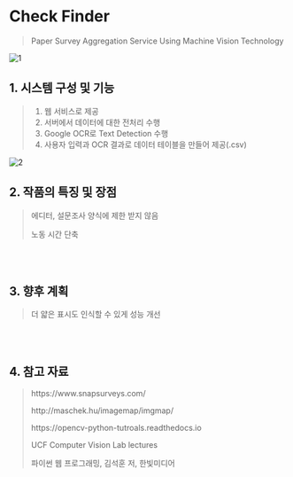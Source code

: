 # Check Finder
> Paper Survey Aggregation Service Using Machine Vision Technology

 ![1](https://user-images.githubusercontent.com/16331982/50547993-b0095d00-0c88-11e9-9d8e-096d8a905f67.png)



## 1. 시스템 구성 및 기능

> 1. 웹 서비스로 제공
> 2. 서버에서 데이터에 대한 전처리 수행
> 3. Google OCR로 Text Detection 수행
> 4. 사용자 입력과 OCR 결과로 데이터 테이블을 만들어 제공(.csv)

 ![2](https://user-images.githubusercontent.com/16331982/50547995-b4357a80-0c88-11e9-84f9-a64a71f802f1.png)
 
 

## 2. 작품의 특징 및 장점

> <p>에디터, 설문조사 양식에 제한 받지 않음</p>
> <p>노동 시간 단축</p>
<br><br>


## 3. 향후 계획

> <p>더 얇은 표시도 인식할 수 있게 성능 개선</p>

<br><br>


## 4. 참고 자료

> <p>https://www.snapsurveys.com/</p>
> <p>http://maschek.hu/imagemap/imgmap/</p>
> <p>https://opencv-python-tutroals.readthedocs.io</p>
> <p>UCF Computer Vision Lab lectures</p>
> <p>파이썬 웹 프로그래밍, 김석훈 저, 한빛미디어</p>
